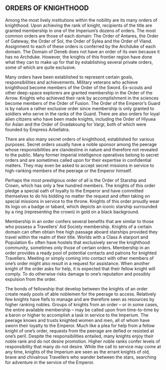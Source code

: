 ## ORDERS OF KNIGHTHOOD

Among the most lively institutions within the nobility are its many orders of knighthood. Upon achieving the rank of knight, recipients of the title are granted membership in one of the Imperium’s dozens of orders. The most common orders are those of each domain: The Order of Antares, the Order of Gateway, the Order of Sol, the Order of Sylea and the Order of Vland. Assignment to each of these orders is conferred by the Archduke of each domain. The Domain of Deneb does not have an order of its own because it has no Archduke. However, the knights of this frontier region have done what they can to make up for that by establishing several private orders, some of which are quite exclusive.

Many orders have been established to represent certain goals, responsibilities and achievements. Military veterans who achieve knighthood become members of the Order of the Sword. Ex-scouts and other deep-space explorers are granted membership in the Order of the Arrow. Knights who achieved their rank by accomplishment in the sciences become members of the Order of Fusion. The Order of the Emperor’s Guard is by nature a rather exclusive order since membership is only granted to soldiers who serve in the ranks of the Guard. There are also orders for loyal alien citizens who have been made knights, including the Order of Hlyuea for Aslan and the Order of Gvadakoung for Vargr, both of which were founded by Empress Arbellatra.

There are also many secret orders of knighthood, established for various purposes. Secret orders usually have a noble sponsor among the peerage whose responsibilities are clandestine in nature and therefore not revealed to the public. Many former Imperial intelligence operatives belong to secret orders and are sometimes called upon for their expertise in confidential matters. They may even be asked to accept secret missions in service to high-ranking members of the peerage or the Emperor himself.

Perhaps the most prestigious order of all is the Order of Starship and Crown, which has only a few hundred members. The knights of this order pledge a special oath of loyalty to the Emperor and have committed themselves to do his bidding no matter the request and often taking on special missions in service to the throne. Knights of this order proudly wear its logo on a badge or tabard, which depicts an iconic starship surrounded by a ring (representing the crown) in gold on a black background.

Membership in an order confers several benefits that are similar to those who possess a Travellers’ Aid Society membership. Knights of a certain domain can often obtain free high passage aboard starships provided they travel within the realm of their title. Worlds with a Class A starport and Population 6+ often have hostels that exclusively serve the knighthood community, sometimes only those of certain orders. Membership in an order provides a ready pool of potential contacts and patrons for knighted Travellers. Meeting or simply coming into contact with other members of one’s order might also result in a request for assistance. When another knight of the order asks for help, it is expected that their fellow knight will comply. To do otherwise risks damage to one’s reputation and possibly expulsion from the order.

The bonds of fellowship that develop between the knights of an order create ready pools of able noblemen for the peerage to access. Relatively few knights have fiefs to manage and are therefore seen as resources by higher ranking nobles. Groups of knights from an order – or in some cases, the entire available membership – may be called upon from time-to-time by a baron or higher to accomplish a task in service to the Imperium. The peerage knows and trusts knighted women and men, all of whom have sworn their loyalty to the Emperor. Much like a plea for help from a fellow knight of one’s order, requests from the peerage are defied or resisted at one’s peril. Despite the responsibilities entailed, many knights enjoy their noble rank and do not desire promotion. Higher noble ranks confer levels of responsibility that many do not desire. While the call to service may come at any time, knights of the Imperium are seen as the errant knights of old, brave and chivalrous Travellers who wander between the stars, searching for adventure in the service of the Emperor.